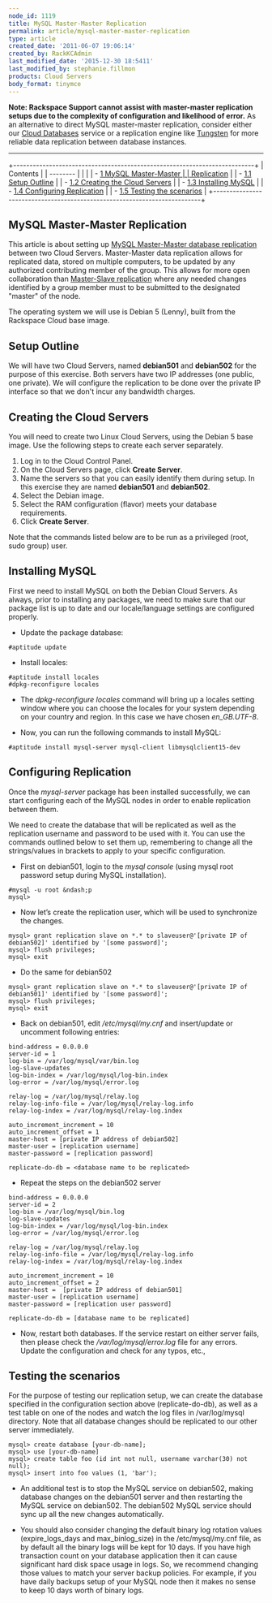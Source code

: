 ```yaml
---
node_id: 1119
title: MySQL Master-Master Replication
permalink: article/mysql-master-master-replication
type: article
created_date: '2011-06-07 19:06:14'
created_by: RackKCAdmin
last_modified_date: '2015-12-30 18:5411'
last_modified_by: stephanie.fillmon
products: Cloud Servers
body_format: tinymce
---
```


**Note: Rackspace Support cannot assist with master-master replication
setups due to the complexity of configuration and likelihood of error.**
 As an alternative to direct MySQL master-master replication, consider
either our [Cloud Databases](http://www.rackspace.com/cloud/databases/)
service or a replication engine like
[Tungsten](https://code.google.com/p/tungsten-replicator/) for more
reliable data replication between database instances.

* * * * *

+--------------------------------------------------------------------------+
| Contents                                                                 |
| --------                                                                 |
|                                                                          |
| -   [1 MySQL Master-Master                                               |
|     Replication](#MySQL_Master-Master_Replication)                       |
|     -   [1.1 Setup Outline](#Setup_Outline)                              |
|     -   [1.2 Creating the Cloud Servers](#Creating_the_Cloud_Servers)    |
|     -   [1.3 Installing MySQL](#Installing_MySQL)                        |
|     -   [1.4 Configuring Replication](#Configuring_Replication)          |
|     -   [1.5 Testing the scenarios](#Testing_the_scenarios)              |
+--------------------------------------------------------------------------+

 

MySQL Master-Master Replication
-------------------------------

This article is about setting up [MySQL Master-Master database
replication](http://dev.mysql.com/doc/refman/5.6/en/mysql-cluster-replication-multi-master.html)
between two Cloud Servers. Master-Master data replication allows for
replicated data, stored on multiple computers, to be updated by any
authorized contributing member of the group. This allows for more open
collaboration than [Master-Slave
replication](http://www.rackspace.com/knowledge_center/article/set-up-mysql-master-slave-replication)
where any needed changes identified by a group member must to be
submitted to the designated "master" of the node.

The operating system we will use is Debian 5 (Lenny), built from the
Rackspace Cloud base image.

 

Setup Outline
-------------

We will have two Cloud Servers, named **debian501** and **debian502**
for the purpose of this exercise. Both servers have two IP addresses
(one public, one private). We will configure the replication to be done
over the private IP interface so that we don't incur any bandwidth
charges.

 

Creating the Cloud Servers
--------------------------

You will need to create two Linux Cloud Servers, using the Debian 5 base
image. Use the following steps to create each server separately.

1.  Log in to the Cloud Control Panel.
2.  On the Cloud Servers page, click **Create Server**.
3.  Name the servers so that you can easily identify them during setup.
    In this exercise they are named **debian501** and **debian502**.
4.  Select the Debian image.
5.  Select the RAM configuration (flavor) meets your database
    requirements.
6.  Click **Create Server**.

Note that the commands listed below are to be run as a privileged (root,
sudo group) user.

 

Installing MySQL
----------------

First we need to install MySQL on both the Debian Cloud Servers. As
always, prior to installing any packages, we need to make sure that our
package list is up to date and our locale/language settings are
configured properly.

-   Update the package database:

<!-- -->

     
    #aptitude update

-   Install locales:

<!-- -->

     
    #aptitude install locales
    #dpkg-reconfigure locales

-   The *dpkg-reconfigure locales* command will bring up a locales
    setting window where you can choose the locales for your system
    depending on your country and region. In this case we have chosen
    *en\_GB.UTF-8*.

-   Now, you can run the following commands to install MySQL:

<!-- -->

     
    #aptitude install mysql-server mysql-client libmysqlclient15-dev

 

Configuring Replication
-----------------------

Once the *mysql-server* package has been installed successfully, we can
start configuring each of the MySQL nodes in order to enable replication
between them.

We need to create the database that will be replicated as well as the
replication username and password to be used with it. You can use the
commands outlined below to set them up, remembering to change all the
strings/values in brackets to apply to your specific configuration.

-   First on debian501, login to the *mysql console* (using mysql root
    password setup during MySQL installation).

<!-- -->

     
    #mysql -u root &ndash;p
    mysql>

-   Now let&rsquo;s create the replication user, which will be used to
    synchronize the changes.

<!-- -->

     
    mysql> grant replication slave on *.* to slaveuser@'[private IP of debian502]' identified by '[some password]';
    mysql> flush privileges;
    mysql> exit

-   Do the same for debian502

<!-- -->

     
    mysql> grant replication slave on *.* to slaveuser@'[private IP of debian501]' identified by '[some password]';
    mysql> flush privileges;
    mysql> exit

-   Back on debian501, edit */etc/mysql/my.cnf* and insert/update or
    uncomment following entries:

<!-- -->

     
    bind-address = 0.0.0.0
    server-id = 1
    log-bin = /var/log/mysql/var/bin.log
    log-slave-updates
    log-bin-index = /var/log/mysql/log-bin.index
    log-error = /var/log/mysql/error.log
     
    relay-log = /var/log/mysql/relay.log
    relay-log-info-file = /var/log/mysql/relay-log.info
    relay-log-index = /var/log/mysql/relay-log.index
     
    auto_increment_increment = 10
    auto_increment_offset = 1
    master-host = [private IP address of debian502]
    master-user = [replication username]
    master-password = [replication password]
     
    replicate-do-db = <database name to be replicated>

-   Repeat the steps on the debian502 server

<!-- -->

     
    bind-address = 0.0.0.0
    server-id = 2
    log-bin = /var/log/mysql/bin.log
    log-slave-updates
    log-bin-index = /var/log/mysql/log-bin.index
    log-error = /var/log/mysql/error.log
     
    relay-log = /var/log/mysql/relay.log
    relay-log-info-file = /var/log/mysql/relay-log.info
    relay-log-index = /var/log/mysql/relay-log.index
     
    auto_increment_increment = 10
    auto_increment_offset = 2
    master-host =  [private IP address of debian501]
    master-user = [replication username]
    master-password = [replication user password]
     
    replicate-do-db = [database name to be replicated]

-   Now, restart both databases. If the service restart on either server
    fails, then please check the */var/log/mysql/error.log* file for any
    errors. Update the configuration and check for any typos, etc.,

 

Testing the scenarios
---------------------

For the purpose of testing our replication setup, we can create the
database specified in the configuration section above (replicate-do-db),
as well as a test table on one of the nodes and watch the log files in
/var/log/mysql directory. Note that all database changes should be
replicated to our other server immediately.

     
    mysql> create database [your-db-name];
    mysql> use [your-db-name]
    mysql> create table foo (id int not null, username varchar(30) not null);
    mysql> insert into foo values (1, 'bar');

-   An additional test is to stop the MySQL service on debian502, making
    database changes on the debian501 server and then restarting the
    MySQL service on debian502. The debian502 MySQL service should sync
    up all the new changes automatically.

-   You should also consider changing the default binary log rotation
    values (expire\_logs\_days and max\_binlog\_size) in the
    /etc/mysql/my.cnf file, as by default all the binary logs will be
    kept for 10 days. If you have high transaction count on your
    database application then it can cause significant hard disk space
    usage in logs. So, we recommend changing those values to match your
    server backup policies. For example, if you have daily backups setup
    of your MySQL node then it makes no sense to keep 10 days worth of
    binary logs.


